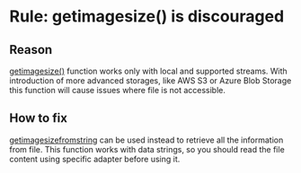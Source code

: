 # Rule: getimagesize() is discouraged

## Reason

[getimagesize()](https://www.php.net/manual/en/function.getimagesize.php) function works only with local and supported streams. 
With introduction of more advanced storages, like AWS S3 or Azure Blob Storage this function will cause issues where file is not accessible.

## How to fix

[getimagesizefromstring](https://www.php.net/manual/en/function.getimagesizefromstring.php) can be used instead to retrieve all the information from file.
This function works with data strings, so you should read the file content using specific adapter before using it.

